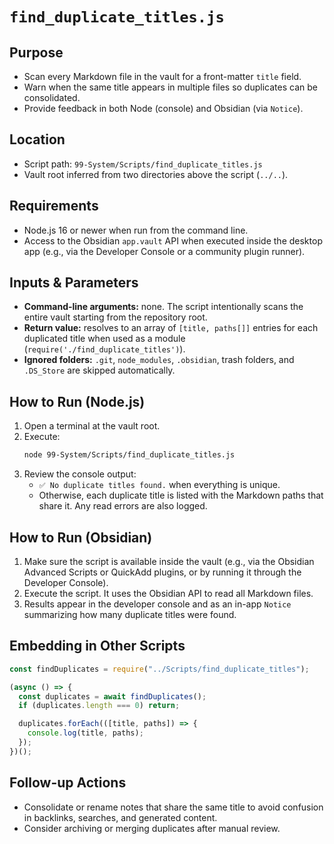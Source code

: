 # `find_duplicate_titles.js`

## Purpose
- Scan every Markdown file in the vault for a front-matter `title` field.
- Warn when the same title appears in multiple files so duplicates can be consolidated.
- Provide feedback in both Node (console) and Obsidian (via `Notice`).

## Location
- Script path: `99-System/Scripts/find_duplicate_titles.js`
- Vault root inferred from two directories above the script (`../..`).

## Requirements
- Node.js 16 or newer when run from the command line.
- Access to the Obsidian `app.vault` API when executed inside the desktop app (e.g., via the Developer Console or a community plugin runner).

## Inputs & Parameters
- **Command-line arguments:** none. The script intentionally scans the entire vault starting from the repository root.
- **Return value:** resolves to an array of `[title, paths[]]` entries for each duplicated title when used as a module (`require('./find_duplicate_titles')`).
- **Ignored folders:** `.git`, `node_modules`, `.obsidian`, trash folders, and `.DS_Store` are skipped automatically.

## How to Run (Node.js)
1. Open a terminal at the vault root.
2. Execute:
   ```bash
   node 99-System/Scripts/find_duplicate_titles.js
   ```
3. Review the console output:
   - `✅ No duplicate titles found.` when everything is unique.
   - Otherwise, each duplicate title is listed with the Markdown paths that share it. Any read errors are also logged.

## How to Run (Obsidian)
1. Make sure the script is available inside the vault (e.g., via the Obsidian Advanced Scripts or QuickAdd plugins, or by running it through the Developer Console).
2. Execute the script. It uses the Obsidian API to read all Markdown files.
3. Results appear in the developer console and as an in-app `Notice` summarizing how many duplicate titles were found.

## Embedding in Other Scripts
```js
const findDuplicates = require("../Scripts/find_duplicate_titles");

(async () => {
  const duplicates = await findDuplicates();
  if (duplicates.length === 0) return;

  duplicates.forEach(([title, paths]) => {
    console.log(title, paths);
  });
})();
```

## Follow-up Actions
- Consolidate or rename notes that share the same title to avoid confusion in backlinks, searches, and generated content.
- Consider archiving or merging duplicates after manual review.
